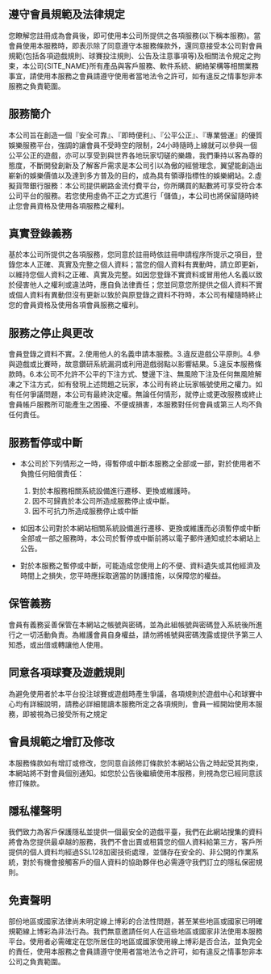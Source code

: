 ## 遵守會員規範及法律規定
您瞭解您註冊成為會員後，即可使用本公司所提供之各項服務(以下稱本服務)。當會員使用本服務時，即表示除了同意遵守本服務條款外，還同意接受本公司對會員規範(包括各項遊戲規則、球賽投注規則、公告及注意事項等)及相關法令規定之拘束，本公司{SITE_NAME}所有產品與客戶服務、軟件系統、網絡架構等相關業務事宜，請使用本服務之會員請遵守使用者當地法令之許可，如有違反之情事恕非本服務之負責範圍。

## 服務簡介
本公司旨在創造一個『安全可靠』、『即時便利』、『公平公正』、『專業營運』的優質娛樂服務平台，強調的讓會員不受時空的限制，24小時隨時上線就可以參與一個公平公正的遊戲，亦可以享受到與世界各地玩家切磋的樂趣，我們秉持以客為尊的態度，不斷開發創新及了解客戶需求是本公司引以為傲的經營理念，翼望能創造出嶄新的娛樂價值以及達到多方普及的目的，成為具有領導指標性的娛樂網站。2.虛擬貨幣銀行服務：本公司提供網路金流付費平台，你所購買的點數將可享受符合本公司平台的服務。若您使用虛偽不正之方式進行「儲值」，本公司也將保留隨時終止您會員資格及使用各項服務之權利。

## 真實登錄義務
基於本公司所提供之各項服務，您同意於註冊時依註冊申請程序所提示之項目，登錄您本人正確、真實及完整之個人資料；當您的個人資料有異動時，請立即更新，以維持您個人資料之正確、真實及完整。如因您登錄不實資料或冒用他人名義以致於侵害他人之權利或違法時，應自負法律責任；您並同意您所提供之個人資料不實或個人資料有異動但沒有更新以致於與原登錄之資料不符時，本公司有權隨時終止您的會員資格及使用各項會員服務之權利。

## 服務之停止與更改
會員登錄之資料不實。2.使用他人的名義申請本服務。3.違反遊戲公平原則。4.參與遊戲或比賽時，故意鑽研系統漏洞或利用遊戲弱點以影響結果。5.違反本服務條款時。6.本公司不允許不公平的下注方式、雙邊下注、無風險下注及任何無風險解凍之下注方式，如有發現上述問題之玩家，本公司有終止玩家帳號使用之權力。如有任何爭議問題，本公司有最終決定權。無論任何情形，就停止或更改服務或終止會員帳戶服務所可能產生之困擾、不便或損害，本服務對任何會員或第三人均不負任何責任。

## 服務暫停或中斷
* 本公司於下列情形之一時，得暫停或中斷本服務之全部或一部，對於使用者不負擔任何賠償責任：
    1. 對於本服務相關系統設備進行遷移、更換或維護時。
    2. 因不可歸責於本公司所造成服務停止或中斷。
    3. 因不可抗力所造成服務停止或中斷

* 如因本公司對於本網站相關系統設備進行遷移、更換或維護而必須暫停或中斷全部或一部之服務時，本公司於暫停或中斷前將以電子郵件通知或於本網站上公告。

* 對於本服務之暫停或中斷，可能造成您使用上的不便、資料遺失或其他經濟及時間上之損失，您平時應採取適當的防護措施，以保障您的權益。

## 保管義務
會員有義務妥善保管在本網站之帳號與密碼，並為此組帳號與密碼登入系統後所進行之一切活動負責。為維護會員自身權益，請勿將帳號與密碼洩露或提供予第三人知悉，或出借或轉讓他人使用。

## 同意各項球賽及遊戲規則
為避免使用者於本平台投注球賽或遊戲時產生爭議，各項規則於遊戲中心和球賽中心均有詳細說明，請務必詳細閱讀本服務所定之各項規則，會員一經開始使用本服務，即被視為已接受所有之規定

## 會員規範之增訂及修改
本服務條款如有增訂或修改，您同意自該修訂條款於本網站公告之時起受其拘束，本網站將不對會員個別通知。如您於公告後繼續使用本服務，則視為您已經同意該修訂條款。

## 隱私權聲明
我們致力為客戶保護隱私並提供一個最安全的遊戲平臺，我們在此網站搜集的資料將會為您提供最卓越的服務，我們不會出賣或租賃您的個人資料給第三方，客戶所提供的個人資料均經過SSL128加密技術處理，並儲存在安全的、非公開的作業系統，對於有機會接觸客戶的個人資料的協助夥伴也必需遵守我們訂立的隱私保密規則。

## 免責聲明
部份地區或國家法律尚未明定線上博彩的合法性問題，甚至某些地區或國家已明確規範線上博彩為非法行為。我們無意邀請任何人在這些地區或國家非法使用本服務平台。使用者必需確定在您所居住的地區或國家使用線上博彩是否合法，並負完全的責任，使用本服務之會員請遵守使用者當地法令之許可，如有違反之情事恕非本公司之負責範圍。